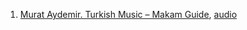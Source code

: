 1. [Murat Aydemir. Turkish Music – Makam Guide](https://www.amazon.com/Turkish-Music-Makam-Guide-CDs/dp/9944396842), [audio](https://soundcloud.com/fagottobooks/sets/makam)
